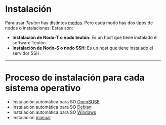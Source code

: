 
# Instalación

Para usar *Teuton* hay distintos [modos](./modos.md).
Pero cada modo hay dos tipos de nodos o instalaciones. Estas son:

* **Instalación de Nodo-T o nodo teutón**: Es un host que tiene instalado el software Teutón.
* **Instalación de Nodo-S o nodo SSH**: Es un host que tiene instalado el servidor SSH.

---

# Proceso de instalación para cada sistema operativo

* Instalación automática para SO [OpenSUSE](./instalar/opensuse.md)
* Instalación automática para SO [Debian](./instalar/debian.md)
* Instalación automática para SO [Windows](./instalar/windows.md)
* Instalación [manual](./instalar/manual.md)
